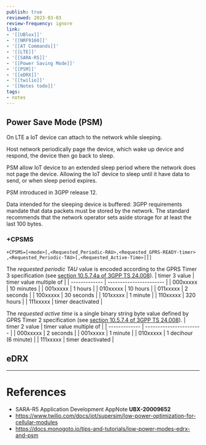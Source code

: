 ```yaml
---
publish: true
reviewed: 2023-03-03
review-frequency: ignore
link:
- '[[UBlox]]'
- '[[NRF9160]]'
- '[[AT Commands]]'
- '[[LTE]]'
- '[[SARA-R5]]'
- '[[Power Saving Mode]]'
- '[[PSM]]'
- '[[eDRX]]'
- '[[twilio]]'
- '[[Notes todo]]'
tags:
- notes
---
```

## Power Save Mode (PSM)
On LTE a IoT device can attach to the network while sleeping.

Host network periodically page the device, which wake up device and respond, the device then go back to sleep.

PSM allow IoT device to an extended sleep period where the network does not page the device. Allowing the IoT device to sleep until it have data to send, or when sleep period expires.

PSM introduced in 3GPP release 12.

Data intended for the sleeping device is buffered: 3GPP requirements mandate that data packets must be stored by the network. The standard recommends that the network operator sets aside storage for at least the last 100 bytes.

### +CPSMS
```
+CPSMS=[<mode>[,<Requested_Periodic-RAU>,<Requested_GPRS-READY-timer> ,<Requested_Periodic-TAU>[,<Requested_Active-Time>]]]
```
The *requested periodic TAU* value is encoded according to the GPRS Timer 3 specification (see [section 10.5.7.4a of 3GPP TS 24.008](https://www.etsi.org/deliver/etsi_ts/124000_124099/124008/13.07.00_60/ts_124008v130700p.pdf "section 10.5.7.4a of 3GPP TS 24.008")).
| timer 3 value | timer value multiple of |
| ------------- | ----------------------- |
| 000xxxxx      |   10 minutes            |
| 001xxxxx      |   1 hours               |
| 010xxxxx      |   10 hours              |
| 011xxxxx      |   2 seconds             |
| 100xxxxx      |   30 seconds            |
| 101xxxxx      |   1 minute              |
| 110xxxxx      |   320 hours             |
| 111xxxxx      |   timer deactivated     |

The *requested active time* is a single binary string byte value defined by GPRS Timer 2 specification (see [section 10.5.7.4 of 3GPP TS 24.008](https://www.etsi.org/deliver/etsi_ts/124000_124099/124008/13.07.00_60/ts_124008v130700p.pdf "section 10.5.7.4 of 3GPP TS 24.008")).
| timer 2 value | timer value multiple of |
| ------------- | ----------------------- |
| 000xxxxx      |   2 seconds             |
| 001xxxxx      |   1 minute              |
| 010xxxxx      |   1 decihour (6 minute) |
| 111xxxxx      |   timer deactivated     |

## eDRX


---
# References
- SARA-R5 Application Development AppNote **UBX-20009652**
- https://www.twilio.com/docs/iot/supersim/low-power-optimization-for-cellular-modules
- https://docs.monogoto.io/tips-and-tutorials/low-power-modes-edrx-and-psm